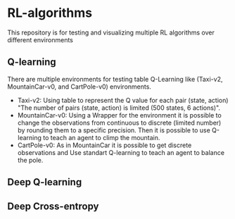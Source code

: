 # RL-algorithms

This repository is for testing and visualizing multiple RL algorithms over different environments

## Q-learning
There are multiple environments for testing table Q-Learning like (Taxi-v2, MountainCar-v0, and CartPole-v0) environments.
* Taxi-v2: Using table to represent the Q value for each pair (state, action) "The number of pairs (state, action) is limited (500 states, 6 actions)".
* MountainCar-v0: Using a Wrapper for the environment it is possible to change the observations from continuous to discrete (limited number) by rounding them to a specific precision. Then it is possible to use Q-learning to teach an agent to climp the mountain.
* CartPole-v0: As in MountainCar it is possible to get discrete observations and Use standart Q-learning to teach an agent to balance the pole.

## Deep Q-learning


## Deep Cross-entropy
